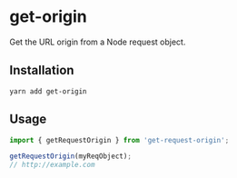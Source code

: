 # get-origin

Get the URL origin from a Node request object.

## Installation

```
yarn add get-origin
```

## Usage

```js
import { getRequestOrigin } from 'get-request-origin';

getRequestOrigin(myReqObject);
// http://example.com
```
